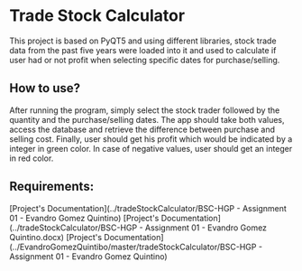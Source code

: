 # Trade Stock Calculator

This project is based on PyQT5 and using different libraries, stock trade data from the past five years were loaded into it and used to calculate if user had or not profit when selecting specific dates for purchase/selling.

## How to use?

After running the program, simply select the stock trader followed by the quantity and the purchase/selling dates. The app should take both values, access the database and retrieve the difference between purchase and selling cost.
Finally, user should get his profit which would be indicated by a integer in green color. In case of negative values, user should get an integer in red color.

## Requirements:

[Project's Documentation](../tradeStockCalculator/BSC-HGP - Assignment 01 - Evandro Gomez Quintino)
[Project's Documentation](../tradeStockCalculator/BSC-HGP - Assignment 01 - Evandro Gomez Quintino.docx)
[Project's Documentation](../EvandroGomezQuintibo/master/tradeStockCalculator/BSC-HGP - Assignment 01 - Evandro Gomez Quintino)